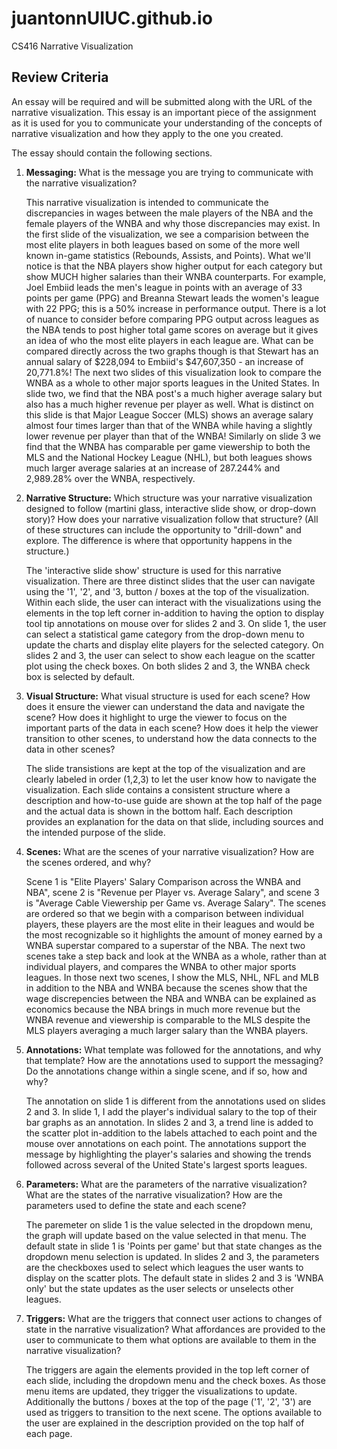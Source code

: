 # juantonnUIUC.github.io
CS416 Narrative Visualization


## Review Criteria

An essay will be required and will be submitted along with the URL of the narrative visualization. This essay is an important piece of the assignment as it is used for you to communicate your understanding of the concepts of narrative visualization and how they apply to the one you created.

The essay should contain the following sections.

1. **Messaging:** What is the message you are trying to communicate with the narrative visualization?

   This narrative visualization is intended to communicate the discrepancies in wages between the male players of the NBA and the female players of the WNBA and why those discrepancies may exist.
   In the first slide of the visualization, we see a comparision between the most elite players in both leagues based on some of the more well known in-game statistics (Rebounds, Assists, and Points).
   What we'll notice is that the NBA players show higher output for each category but show MUCH higher salaries than their WNBA counterparts. For example, Joel Embiid leads the men's league in points with an average of 33 points per game (PPG) and Breanna Stewart leads the women's league with 22 PPG; this is a 50% increase in performance output. There is a lot of nuance to consider before comparing PPG output across leagues as the NBA tends to post higher total game scores on average but it gives an idea of who the most elite players in each league are. What can be compared directly across the two graphs though is that Stewart has an annual salary of $228,094 to Embiid's $47,607,350 -  an increase of 20,771.8%! 
   The next two slides of this visualization look to compare the WNBA as a whole to other major sports leagues in the United States. In slide two, we find that the NBA post's a much higher average salary but also has a much higher revenue per player as well. What is distinct on this slide is that Major League Soccer (MLS) shows an average salary almost four times larger than that of the WNBA while having a slightly lower revenue per player than that of the WNBA!
   Similarly on slide 3 we find that the WNBA has comparable per game viewership to both the MLS and the National Hockey League (NHL), but both leagues shows much larger average salaries at an increase of 287.244% and 2,989.28% over the WNBA, respectively. 

2. **Narrative Structure:** Which structure was your narrative visualization designed to follow (martini glass, interactive slide show, or drop-down story)? How does your narrative visualization follow that structure? (All of these structures can include the opportunity to "drill-down" and explore. The difference is where that opportunity happens in the structure.)

   The 'interactive slide show' structure is used for this narrative visualization. There are three distinct slides that the user can navigate using the '1', '2', and '3, button / boxes at the top of the visualization. Within each slide, the user can interact with the visualizations using the elements in the top left corner in-addition to having the option to display tool tip annotations on mouse over for slides 2 and 3. On slide 1, the user can select a statistical game category from the drop-down menu to update the charts and display elite players for the selected category. On slides 2 and 3, the user can select to show each league on the scatter plot using the check boxes. On both slides 2 and 3, the WNBA check box is selected by default. 

3. **Visual Structure:** What visual structure is used for each scene? How does it ensure the viewer can understand the data and navigate the scene? How does it highlight to urge the viewer to focus on the important parts of the data in each scene? How does it help the viewer transition to other scenes, to understand how the data connects to the data in other scenes?

   The slide transistions are kept at the top of the visualization and are clearly labeled in order (1,2,3) to let the user know how to navigate the visualization. Each slide contains a consistent structure where a description and how-to-use guide are shown at the top half of the page and the actual data is shown in the bottom half. Each description provides an explanation for the data on that slide, including sources and the intended purpose of the slide.

4. **Scenes:** What are the scenes of your narrative visualization? How are the scenes ordered, and why?

    Scene 1 is "Elite Players' Salary Comparison across the WNBA and NBA", scene 2 is "Revenue per Player vs. Average Salary", and scene 3 is "Average Cable Viewership per Game vs. Average Salary". The scenes are ordered so that we begin with a comparison between individual players, these players are the most elite in their leagues and would be the most recognizable so it highlights the amount of money earned by a WNBA superstar compared to a superstar of the NBA. The next two scenes take a step back and look at the WNBA as a whole, rather than at individual players, and compares the WNBA to other major sports leagues. In those next two scenes, I show the MLS, NHL, NFL and MLB in addition to the NBA and WNBA because the scenes show that the wage discrepencies between the NBA and WNBA can be explained as economics because the NBA brings in much more revenue but the WNBA revenue and viewership is comparable to the MLS despite the MLS players averaging a much larger salary than the WNBA players.

5. **Annotations:** What template was followed for the annotations, and why that template? How are the annotations used to support the messaging? Do the annotations change within a single scene, and if so, how and why?

   The annotation on slide 1 is different from the annotations used on slides 2 and 3. In slide 1, I add the player's individual salary to the top of their bar graphs as an annotation. In slides 2 and 3, a trend line is added to the scatter plot in-addition to the labels attached to each point and the mouse over annotations on each point. The annotations support the message by highlighting the player's salaries and showing the trends followed across several of the United State's largest sports leagues.

6. **Parameters:** What are the parameters of the narrative visualization? What are the states of the narrative visualization? How are the parameters used to define the state and each scene?

   The paremeter on slide 1 is the value selected in the dropdown menu, the graph will update based on the value selected in that menu. The default state in slide 1 is 'Points per game' but that state changes as the dropdown menu selection is updated. In slides 2 and 3, the parameters are the checkboxes used to select which leagues the user wants to display on the scatter plots. The default state in slides 2 and 3 is 'WNBA only' but the state updates as the user selects or unselects other leagues. 

7. **Triggers:** What are the triggers that connect user actions to changes of state in the narrative visualization? What affordances are provided to the user to communicate to them what options are available to them in the narrative visualization?

   The triggers are again the elements provided in the top left corner of each slide, including the dropdown menu and the check boxes. As those menu items are updated, they trigger the visualizations to update. Additionally the buttons / boxes at the top of the page ('1', '2', '3') are used as triggers to transition to the next scene. The options available to the user are explained in the description provided on the top half of each page. 
